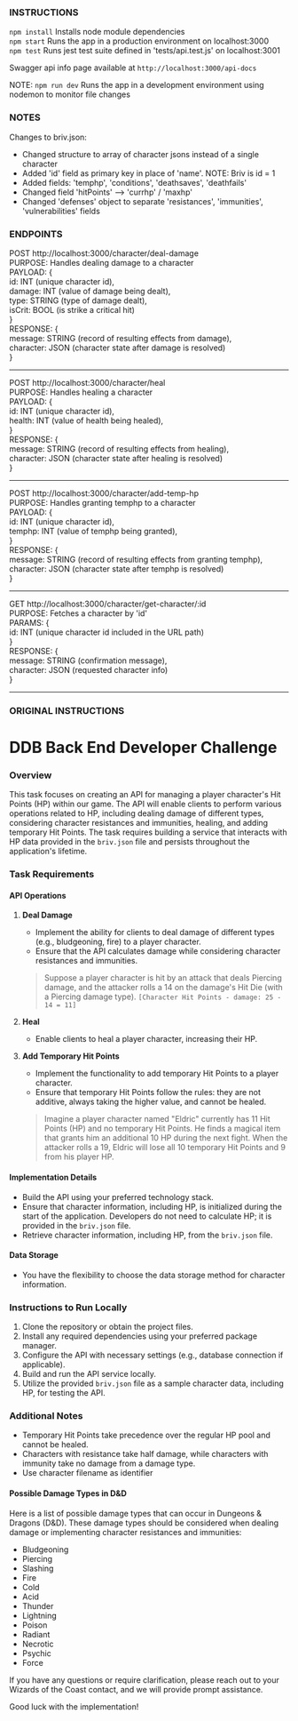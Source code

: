 ### INSTRUCTIONS

`npm install` Installs node module dependencies  
`npm start` Runs the app in a production environment on localhost:3000  
`npm test` Runs jest test suite defined in 'tests/api.test.js' on localhost:3001  

Swagger api info page available at `http://localhost:3000/api-docs`

NOTE: `npm run dev` Runs the app in a development environment using nodemon to monitor file changes

### NOTES

Changes to briv.json:
- Changed structure to array of character jsons instead of a single character
- Added 'id' field as primary key in place of 'name'.
  NOTE: Briv is id = 1
- Added fields: 'temphp', 'conditions', 'deathsaves', 'deathfails'
- Changed field 'hitPoints' --> 'currhp' / 'maxhp'
- Changed 'defenses' object to separate 'resistances', 'immunities', 'vulnerabilities' fields

### ENDPOINTS

POST http://localhost:3000/character/deal-damage  
PURPOSE: Handles dealing damage to a character  
PAYLOAD: {  
    id: INT (unique character id),  
    damage: INT (value of damage being dealt),  
    type: STRING (type of damage dealt),  
    isCrit: BOOL (is strike a critical hit)  
}  
RESPONSE: {  
    message: STRING (record of resulting effects from damage),  
    character: JSON (character state after damage is resolved)  
}  
__________________________________________________________

POST http://localhost:3000/character/heal  
PURPOSE: Handles healing a character  
PAYLOAD: {  
    id: INT (unique character id),  
    health: INT (value of health being healed),  
}  
RESPONSE: {  
    message: STRING (record of resulting effects from healing),  
    character: JSON (character state after healing is resolved)  
}  
__________________________________________________________

POST http://localhost:3000/character/add-temp-hp  
PURPOSE: Handles granting temphp to a character  
PAYLOAD: {  
    id: INT (unique character id),  
    temphp: INT (value of temphp being granted),  
}  
RESPONSE: {  
    message: STRING (record of resulting effects from granting temphp),  
    character: JSON (character state after temphp is resolved)  
}  
__________________________________________________________

GET http://localhost:3000/character/get-character/:id  
PURPOSE: Fetches a character by 'id'  
PARAMS: {  
   id:  INT (unique character id included in the URL path)  
}  
RESPONSE: {  
    message: STRING (confirmation message),  
    character: JSON (requested character info)  
}  
__________________________________________________________

### ORIGINAL INSTRUCTIONS
# DDB Back End Developer Challenge

### Overview
This task focuses on creating an API for managing a player character's Hit Points (HP) within our game. The API will enable clients to perform various operations related to HP, including dealing damage of different types, considering character resistances and immunities, healing, and adding temporary Hit Points. The task requires building a service that interacts with HP data provided in the `briv.json` file and persists throughout the application's lifetime.

### Task Requirements

#### API Operations
1. **Deal Damage**
    - Implement the ability for clients to deal damage of different types (e.g., bludgeoning, fire) to a player character.
    - Ensure that the API calculates damage while considering character resistances and immunities.

    > Suppose a player character is hit by an attack that deals Piercing damage, and the attacker rolls a 14 on the damage's Hit Die (with a Piercing damage type). `[Character Hit Points - damage: 25 - 14 = 11]`

2. **Heal**
    - Enable clients to heal a player character, increasing their HP.

3. **Add Temporary Hit Points**
    - Implement the functionality to add temporary Hit Points to a player character.
    - Ensure that temporary Hit Points follow the rules: they are not additive, always taking the higher value, and cannot be healed.

    > Imagine a player character named "Eldric" currently has 11 Hit Points (HP) and no temporary Hit Points. He finds a magical item that grants him an additional 10 HP during the next fight. When the attacker rolls a 19, Eldric will lose all 10 temporary Hit Points and 9 from his player HP.

#### Implementation Details
- Build the API using your preferred technology stack.
- Ensure that character information, including HP, is initialized during the start of the application. Developers do not need to calculate HP; it is provided in the `briv.json` file.
- Retrieve character information, including HP, from the `briv.json` file.


#### Data Storage
- You have the flexibility to choose the data storage method for character information.

### Instructions to Run Locally
1. Clone the repository or obtain the project files.
2. Install any required dependencies using your preferred package manager.
3. Configure the API with necessary settings (e.g., database connection if applicable).
4. Build and run the API service locally.
5. Utilize the provided `briv.json` file as a sample character data, including HP, for testing the API.

### Additional Notes
- Temporary Hit Points take precedence over the regular HP pool and cannot be healed.
- Characters with resistance take half damage, while characters with immunity take no damage from a damage type.
- Use character filename as identifier

#### Possible Damage Types in D&D
Here is a list of possible damage types that can occur in Dungeons & Dragons (D&D). These damage types should be considered when dealing damage or implementing character resistances and immunities:
- Bludgeoning
- Piercing
- Slashing
- Fire
- Cold
- Acid
- Thunder
- Lightning
- Poison
- Radiant
- Necrotic
- Psychic
- Force

If you have any questions or require clarification, please reach out to your Wizards of the Coast contact, and we will provide prompt assistance.

Good luck with the implementation!